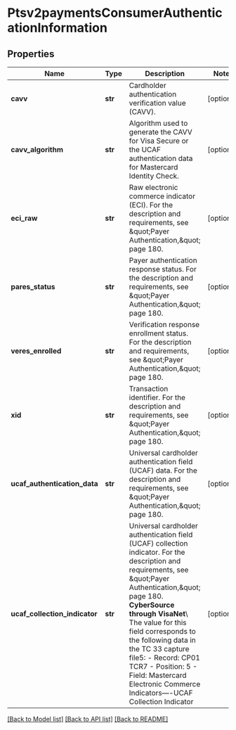 # Ptsv2paymentsConsumerAuthenticationInformation

## Properties
Name | Type | Description | Notes
------------ | ------------- | ------------- | -------------
**cavv** | **str** | Cardholder authentication verification value (CAVV). | [optional] 
**cavv_algorithm** | **str** | Algorithm used to generate the CAVV for Visa Secure or the UCAF authentication data for Mastercard Identity Check.  | [optional] 
**eci_raw** | **str** | Raw electronic commerce indicator (ECI). For the description and requirements, see \&quot;Payer Authentication,\&quot; page 180. | [optional] 
**pares_status** | **str** | Payer authentication response status. For the description and requirements, see \&quot;Payer Authentication,\&quot; page 180.  | [optional] 
**veres_enrolled** | **str** | Verification response enrollment status. For the description and requirements, see \&quot;Payer Authentication,\&quot; page 180. | [optional] 
**xid** | **str** | Transaction identifier. For the description and requirements, see \&quot;Payer Authentication,\&quot; page 180. | [optional] 
**ucaf_authentication_data** | **str** | Universal cardholder authentication field (UCAF) data.  For the description and requirements, see \&quot;Payer Authentication,\&quot; page 180.  | [optional] 
**ucaf_collection_indicator** | **str** | Universal cardholder authentication field (UCAF) collection indicator.  For the description and requirements, see \&quot;Payer Authentication,\&quot; page 180.  **CyberSource through VisaNet**\\ The value for this field corresponds to the following data in the TC 33 capture file5: - Record: CP01 TCR7 - Position: 5 - Field: Mastercard Electronic Commerce Indicators—-UCAF Collection Indicator  | [optional] 

[[Back to Model list]](../README.md#documentation-for-models) [[Back to API list]](../README.md#documentation-for-api-endpoints) [[Back to README]](../README.md)


